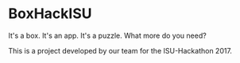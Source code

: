 # BoxHackISU
It's a box. It's an app. It's a puzzle. What more do you need?


This is a project developed by our team for the ISU-Hackathon 2017. 
